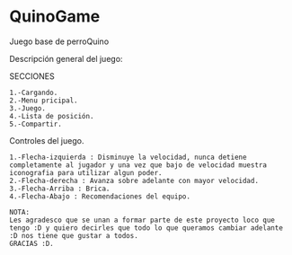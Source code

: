 # QuinoGame
Juego base de perroQuino

Descripción general del juego:

  SECCIONES
  
    1.-Cargando.
    2.-Menu pricipal.
    3.-Juego.
    4.-Lista de posición.
    5.-Compartir.
    
  Controles del juego.
  
    1.-Flecha-izquierda : Disminuye la velocidad, nunca detiene completamente al jugador y una vez que bajo de velocidad muestra iconografia para utilizar algun poder.
    2.-Flecha-derecha : Avanza sobre adelante con mayor velocidad.
    3.-Flecha-Arriba : Brica.
    4.-Flecha-Abajo : Recomendaciones del equipo.
    
    NOTA:
    Les agradesco que se unan a formar parte de este proyecto loco que tengo :D y quiero decirles que todo lo que queramos cambiar adelante :D nos tiene que gustar a todos.
    GRACIAS :D.
    
  
